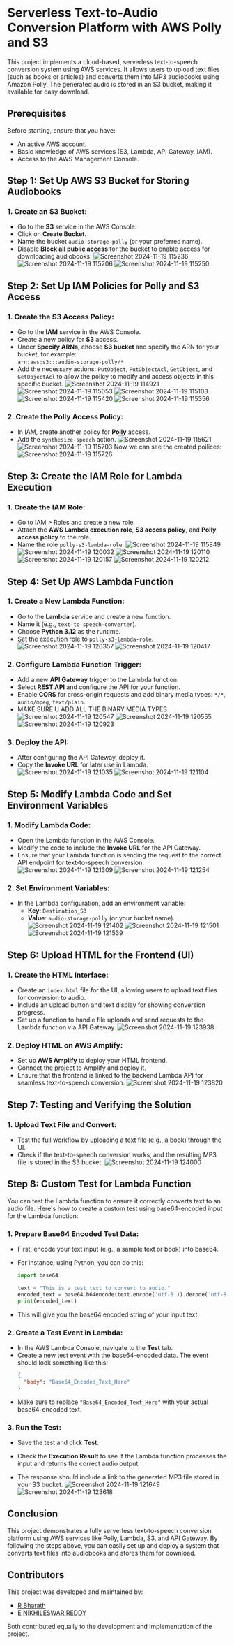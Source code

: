 # Serverless Text-to-Audio Conversion Platform with AWS Polly and S3

This project implements a cloud-based, serverless text-to-speech conversion system using AWS services. It allows users to upload text files (such as books or articles) and converts them into MP3 audiobooks using Amazon Polly. The generated audio is stored in an S3 bucket, making it available for easy download.

## Prerequisites

Before starting, ensure that you have:
- An active AWS account.
- Basic knowledge of AWS services (S3, Lambda, API Gateway, IAM).
- Access to the AWS Management Console.

## Step 1: Set Up AWS S3 Bucket for Storing Audiobooks

### 1. Create an S3 Bucket:
- Go to the **S3** service in the AWS Console.
- Click on **Create Bucket**.
- Name the bucket `audio-storage-polly` (or your preferred name).
- Disable **Block all public access** for the bucket to enable access for downloading audiobooks.
![Screenshot 2024-11-19 115236](https://github.com/user-attachments/assets/f3629bcb-4acf-40d3-a2e2-ef67bd3cf9b0)
![Screenshot 2024-11-19 115206](https://github.com/user-attachments/assets/8a3f545a-295a-45ff-a73d-619b20454a03)
![Screenshot 2024-11-19 115250](https://github.com/user-attachments/assets/6fc07bb0-9c6e-4285-b491-849f168c6b17)

## Step 2: Set Up IAM Policies for Polly and S3 Access

### 1. Create the S3 Access Policy:
- Go to the **IAM** service in the AWS Console.
- Create a new policy for **S3** access.
- Under **Specify ARNs**, choose **S3 bucket** and specify the ARN for your bucket, for example:  
  `arn:aws:s3:::audio-storage-polly/*`
- Add the necessary actions: `PutObject`, `PutObjectAcl`, `GetObject`, and `GetObjectAcl` to allow the policy to modify and access objects in this specific bucket.
 ![Screenshot 2024-11-19 114921](https://github.com/user-attachments/assets/5620081f-5534-4cae-bec3-8da1e44d99aa)
 ![Screenshot 2024-11-19 115053](https://github.com/user-attachments/assets/d52941e8-17e7-4ebe-a1d0-e3331e765454)
 ![Screenshot 2024-11-19 115103](https://github.com/user-attachments/assets/d16dbc2a-e1cb-43d9-ae10-9f36d32e2632)
  ![Screenshot 2024-11-19 115420](https://github.com/user-attachments/assets/bd8474ab-a804-4031-8584-46dfbad0f3ba)
 ![Screenshot 2024-11-19 115356](https://github.com/user-attachments/assets/0d5d0818-dd70-447f-9958-d5c71b9dd673)

  
### 2. Create the Polly Access Policy:
- In IAM, create another policy for **Polly** access.
- Add the `synthesize-speech` action.
 ![Screenshot 2024-11-19 115621](https://github.com/user-attachments/assets/18f1598a-b2f7-4879-824e-021e007439b6)
 ![Screenshot 2024-11-19 115703](https://github.com/user-attachments/assets/8bbc4a2d-5c8d-4a4f-a353-e518f79161b9)
Now we can see the created poilices:
![Screenshot 2024-11-19 115726](https://github.com/user-attachments/assets/381ec9ce-d2a3-4c70-afe2-9a758bfca60a)

## Step 3: Create the IAM Role for Lambda Execution

### 1. Create the IAM Role:
- Go to IAM > Roles and create a new role.
- Attach the **AWS Lambda execution role**, **S3 access policy**, and **Polly access policy** to the role.
- Name the role `polly-s3-lambda-role`.
 ![Screenshot 2024-11-19 115849](https://github.com/user-attachments/assets/e5e58859-043d-47ac-b168-e3c9e9cb1918)
  ![Screenshot 2024-11-19 120032](https://github.com/user-attachments/assets/e17d1eba-54ce-4659-b372-d230a1411773)
  ![Screenshot 2024-11-19 120110](https://github.com/user-attachments/assets/832a8be4-da3a-4f66-a4f1-9c8e1fe77639)
  ![Screenshot 2024-11-19 120157](https://github.com/user-attachments/assets/782fdf26-986b-499c-abd3-265a51bac3c1)
 ![Screenshot 2024-11-19 120212](https://github.com/user-attachments/assets/cd953b63-78f2-47e0-9fdb-c7461e64db63)
  
## Step 4: Set Up AWS Lambda Function

### 1. Create a New Lambda Function:
- Go to the **Lambda** service and create a new function.
- Name it (e.g., `text-to-speech-converter`).
- Choose **Python 3.12** as the runtime.
- Set the execution role to `polly-s3-lambda-role`.
  ![Screenshot 2024-11-19 120357](https://github.com/user-attachments/assets/08da8174-0874-42e5-b134-54ce5703b112)
  ![Screenshot 2024-11-19 120417](https://github.com/user-attachments/assets/37dfadb2-9911-4abc-8493-33fd1135f707)
  
### 2. Configure Lambda Function Trigger:
- Add a new **API Gateway** trigger to the Lambda function.
- Select **REST API** and configure the API for your function.
- Enable **CORS** for cross-origin requests and add binary media types: `*/*`, `audio/mpeg`, `text/plain`.
- MAKE SURE U ADD ALL THE BINARY MEDIA TYPES
    ![Screenshot 2024-11-19 120547](https://github.com/user-attachments/assets/38adb414-2456-4fe4-8f3b-e210b41121ef)
   ![Screenshot 2024-11-19 120555](https://github.com/user-attachments/assets/35a0ade0-970d-4488-8112-fe6ef83dac91)
   ![Screenshot 2024-11-19 120923](https://github.com/user-attachments/assets/1f3275e6-8cb8-412e-b968-e001f0fae1c4)
### 3. Deploy the API:
- After configuring the API Gateway, deploy it.
- Copy the **Invoke URL** for later use in Lambda.
  ![Screenshot 2024-11-19 121035](https://github.com/user-attachments/assets/c02aec22-7d35-40dd-9066-6e9077af9b52)
  ![Screenshot 2024-11-19 121104](https://github.com/user-attachments/assets/b43f0e31-9097-4640-afd9-1940291c1474)

## Step 5: Modify Lambda Code and Set Environment Variables

### 1. Modify Lambda Code:
- Open the Lambda function in the AWS Console.
- Modify the code to include the **Invoke URL** for the API Gateway.
- Ensure that your Lambda function is sending the request to the correct API endpoint for text-to-speech conversion.
  ![Screenshot 2024-11-19 121309](https://github.com/user-attachments/assets/0aa42c04-3813-4424-ad7d-ae66042b1461)
 ![Screenshot 2024-11-19 121254](https://github.com/user-attachments/assets/f102836b-c80f-4f4c-b1ec-ab1b0ffcadce)
### 2. Set Environment Variables:
- In the Lambda configuration, add an environment variable:
  - **Key**: `Destination_S3`
  - **Value**: `audio-storage-polly` (or your bucket name).
    ![Screenshot 2024-11-19 121402](https://github.com/user-attachments/assets/3a13c050-1923-4a48-800f-c0d17442223c)
   ![Screenshot 2024-11-19 121501](https://github.com/user-attachments/assets/1179fc41-cf9d-473f-a81c-4bed2f4aa9da)
    ![Screenshot 2024-11-19 121539](https://github.com/user-attachments/assets/529b0552-c517-4d27-9758-28254def147e)
## Step 6: Upload HTML for the Frontend (UI)

### 1. Create the HTML Interface:
- Create an `index.html` file for the UI, allowing users to upload text files for conversion to audio.
- Include an upload button and text display for showing conversion progress.
- Set up a function to handle file uploads and send requests to the Lambda function via API Gateway.
 ![Screenshot 2024-11-19 123938](https://github.com/user-attachments/assets/d7383f8c-08ce-491d-9ed3-196a610cf69b)


### 2. Deploy HTML on AWS Amplify:
- Set up **AWS Amplify** to deploy your HTML frontend.
- Connect the project to Amplify and deploy it.
- Ensure that the frontend is linked to the backend Lambda API for seamless text-to-speech conversion.
 ![Screenshot 2024-11-19 123820](https://github.com/user-attachments/assets/e7a9ba31-22b7-4acc-a209-b82558b5701a)

## Step 7: Testing and Verifying the Solution

### 1. Upload Text File and Convert:
- Test the full workflow by uploading a text file (e.g., a book) through the UI.
- Check if the text-to-speech conversion works, and the resulting MP3 file is stored in the S3 bucket.
 ![Screenshot 2024-11-19 124000](https://github.com/user-attachments/assets/a28b575a-5348-425b-a24f-ce4544b595ff)
## Step 8: Custom Test for Lambda Function

You can test the Lambda function to ensure it correctly converts text to an audio file. Here's how to create a custom test using base64-encoded input for the Lambda function:
### 1. Prepare Base64 Encoded Test Data:
   - First, encode your text input (e.g., a sample text or book) into base64.
   - For instance, using Python, you can do this:
     ```python
     import base64
     
     text = "This is a test text to convert to audio."
     encoded_text = base64.b64encode(text.encode('utf-8')).decode('utf-8')
     print(encoded_text)
     ```
   
   - This will give you the base64 encoded string of your input text.

### 2. Create a Test Event in Lambda:
   - In the AWS Lambda Console, navigate to the **Test** tab.
   - Create a new test event with the base64-encoded data. The event should look something like this:
     ```json
     {
       "body": "Base64_Encoded_Text_Here"
     }
     ```
   - Make sure to replace `"Base64_Encoded_Text_Here"` with your actual base64-encoded text.
### 3. Run the Test:
   - Save the test and click **Test**.
   - Check the **Execution Result** to see if the Lambda function processes the input and returns the correct audio output.

   - The response should include a link to the generated MP3 file stored in your S3 bucket.
    ![Screenshot 2024-11-19 121649](https://github.com/user-attachments/assets/131b409c-4f99-4b63-aa4d-a91bb31ccb1e)
     ![Screenshot 2024-11-19 123618](https://github.com/user-attachments/assets/f77b65b9-98f9-49d4-8364-b6781397c5ce)

## Conclusion

This project demonstrates a fully serverless text-to-speech conversion platform using AWS services like Polly, Lambda, S3, and API Gateway. By following the steps above, you can easily set up and deploy a system that converts text files into audiobooks and stores them for download.
## Contributors

This project was developed and maintained by:

- [R Bharath](https://github.com/bharathr31)
- [E NIKHILESWAR REDDY ](https://github.com/Nckil1710)

Both contributed equally to the development and implementation of the project.

  

























  



